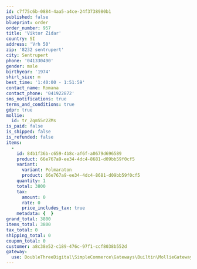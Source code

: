 ```yaml
---
id: c7f75c6b-0884-4aa5-a4ce-24f3738980b1
published: false
blueprint: order
order_number: 957
title: 'Viktor Zidar'
country: SI
address: 'Vrh 50'
zip: '8232 sentrupert'
city: Sentrupert
phone: '041330490'
gender: male
birthyear: '1974'
shirt_size: m
best_time: '1:40:00 - 1:51:59'
contact_name: Romana
contact_phone: '041922872'
sms_notifications: true
terms_and_conditions: true
gdpr: true
mollie:
  id: tr_ZqmS5r2ZMs
is_paid: false
is_shipped: false
is_refunded: false
items:
  -
    id: 84b1f36b-c659-4b8c-af6f-a0679d696589
    product: 66e767a9-ee34-4dc4-8681-d09bb59f0cf5
    variant:
      variant: Polmaraton
      product: 66e767a9-ee34-4dc4-8681-d09bb59f0cf5
    quantity: 1
    total: 3800
    tax:
      amount: 0
      rate: 0
      price_includes_tax: true
    metadata: {  }
grand_total: 3800
items_total: 3800
tax_total: 0
shipping_total: 0
coupon_total: 0
customer: a8c38e52-c189-476c-97f1-ccf8038b552d
gateway:
  use: DoubleThreeDigital\SimpleCommerce\Gateways\Builtin\MollieGateway
---
```

